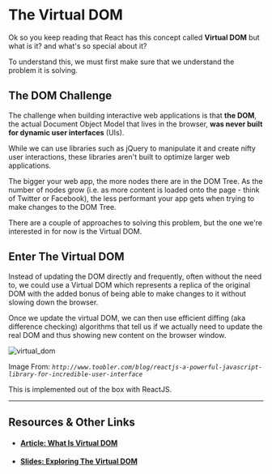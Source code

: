 # The Virtual DOM

Ok so you keep reading that React has this concept called **Virtual DOM** but what is it? and what's so special about it?

To understand this, we must first make sure that we understand the problem it is solving.


## The DOM Challenge

The challenge when building interactive web applications is that **the DOM**, the actual Document Object Model that lives in the browser, **was never built for dynamic user interfaces** (UIs).

While we can use libraries such as jQuery to manipulate it and create nifty user interactions, these libraries aren't built to optimize larger web applications.

The bigger your web app, the more nodes there are in the DOM Tree. As the number of nodes grow (i.e. as more content is loaded onto the page - think of Twitter or Facebook), the less performant your app gets when trying to make changes to the DOM Tree.

There are a couple of approaches to solving this problem, but the one we're interested in for now is the Virtual DOM.



## Enter The Virtual DOM

Instead of updating the DOM directly and frequently, often without the need to, we could use a Virtual DOM which represents a replica of the original DOM with the added bonus of being able to make changes to it without slowing down the browser.

Once we update the virtual DOM, we can then use efficient diffing (aka difference checking) algorithms that tell us if we actually need to update the real DOM and thus showing new content on the browser window.


![virtual_dom](https://cl.ly/1g2l300L0i2J/Image%202016-08-26%20at%209.42.12%20PM.jpg "virtual_dom")

Image From: _`http://www.toobler.com/blog/reactjs-a-powerful-javascript-library-for-incredible-user-interface`_


This is implemented out of the box with ReactJS.


----

## Resources & Other Links

- #### [Article: What Is Virtual DOM](https://medium.com/tony-freed-consulting/what-is-virtual-dom-c0ec6d6a925c#.8o84lcn6i)
- #### [Slides: Exploring The Virtual DOM](http://slides.com/brandonkonkle/exploring-virtual-dom/#/1)